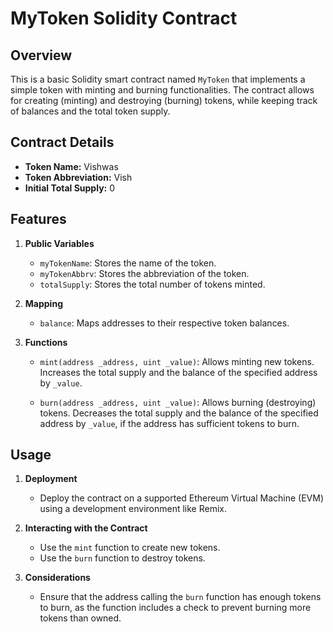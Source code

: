 # MyToken Solidity Contract

## Overview
This is a basic Solidity smart contract named `MyToken` that implements a simple token with minting and burning functionalities. The contract allows for creating (minting) and destroying (burning) tokens, while keeping track of balances and the total token supply.

## Contract Details
- **Token Name:** Vishwas
- **Token Abbreviation:** Vish
- **Initial Total Supply:** 0

## Features
1. **Public Variables**
   - `myTokenName`: Stores the name of the token.
   - `myTokenAbbrv`: Stores the abbreviation of the token.
   - `totalSupply`: Stores the total number of tokens minted.

2. **Mapping**
   - `balance`: Maps addresses to their respective token balances.

3. **Functions**
   - `mint(address _address, uint _value)`: Allows minting new tokens. Increases the total supply and the balance of the specified address by `_value`.
   
   - `burn(address _address, uint _value)`: Allows burning (destroying) tokens. Decreases the total supply and the balance of the specified address by `_value`, if the address has sufficient tokens to burn.

## Usage
1. **Deployment**
   - Deploy the contract on a supported Ethereum Virtual Machine (EVM) using a development environment like Remix.

2. **Interacting with the Contract**
   - Use the `mint` function to create new tokens.
   - Use the `burn` function to destroy tokens.

3. **Considerations**
   - Ensure that the address calling the `burn` function has enough tokens to burn, as the function includes a check to prevent burning more tokens than owned.
